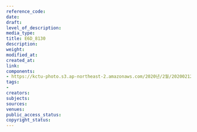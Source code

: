 ```yaml
---
reference_code: 
date: 
draft: 
level_of_description: 
media_type: 
title: E6D_8130
description: 
weight: 
modified_at: 
created_at: 
link: 
components:
- https://kctu-photo.s3.ap-northeast-2.amazonaws.com/2020년/2월/20200212_영남대의료원+고공농성+해단집회/E6D_8130.jpg
tags:
- 
creators: 
subjects: 
sources: 
venues: 
public_access_status: 
copyright_status: 
---
```


